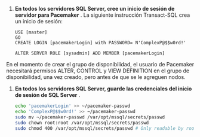 1. **En todos los servidores SQL Server, cree un inicio de sesión de servidor para Pacemaker** . La siguiente instrucción Transact-SQL crea un inicio de sesión:

   ```Transact-SQL
   USE [master]
   GO
   CREATE LOGIN [pacemakerLogin] with PASSWORD= N'ComplexP@$$w0rd!'
    
   ALTER SERVER ROLE [sysadmin] ADD MEMBER [pacemakerLogin]
   ```

  En el momento de crear el grupo de disponibilidad, el usuario de Pacemaker necesitará permisos ALTER, CONTROL y VIEW DEFINITION en el grupo de disponibilidad, una vez creado, pero antes de que se le agreguen nodos.

1. **En todos los servidores SQL Server, guarde las credenciales del inicio de sesión de SQL Server** .

   ```bash
   echo 'pacemakerLogin' >> ~/pacemaker-passwd
   echo 'ComplexP@$$w0rd!' >> ~/pacemaker-passwd
   sudo mv ~/pacemaker-passwd /var/opt/mssql/secrets/passwd
   sudo chown root:root /var/opt/mssql/secrets/passwd
   sudo chmod 400 /var/opt/mssql/secrets/passwd # Only readable by root
   ```
